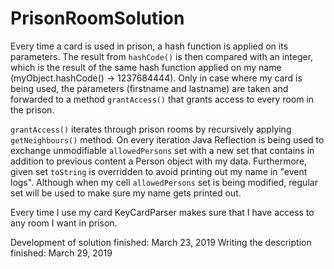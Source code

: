 # PrisonRoomSolution

Every time a card is used in prison, a hash function is applied on its parameters. The result from `hashCode()` is then compared with an integer, which is the result of the same hash function applied on my name (myObject.hashCode() -> 1237684444). Only in case where my card is being used, the parameters (firstname and lastname) are taken and forwarded to a method `grantAccess()` that grants access to every room in the prison.

`grantAccess()` iterates through prison rooms by recursively applying `getNeighbours()` method. On every iteration Java Reflection is being used to exchange unmodifiable `allowedPersons` set with a new set that contains in addition to previous content a Person object with my data. Furthermore, given set `toString` is overridden to avoid printing out my name in "event logs". Although when my cell `allowedPersons` set is being modified, regular set will be used to make sure my name gets printed out.

Every time I use my card KeyCardParser makes sure that I have access to any room I want in prison.


Development of solution finished: March 23, 2019
Writing the description finished: March 29, 2019


